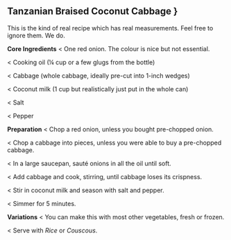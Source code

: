## Tanzanian Braised Coconut Cabbage }

This is the kind of real recipe which has real measurements. Feel free to
ignore them. We do.

**Core Ingredients**
< One red onion. The colour is nice but not essential.

< Cooking oil (¼ cup or a few glugs from the bottle)

< Cabbage (whole cabbage, ideally pre-cut into 1-inch wedges)

< Coconut milk (1 cup but realistically just put in the whole can)

< Salt

< Pepper

**Preparation**
< Chop a red onion, unless you bought pre-chopped onion.

< Chop a cabbage into pieces, unless you were able to buy a pre-chopped
cabbage.

< In a large saucepan, sauté onions in all the oil until soft.

< Add cabbage and cook, stirring, until cabbage loses its crispness.

< Stir in coconut milk and season with salt and pepper.

< Simmer for 5 minutes.

**Variations**
< You can make this with most other vegetables, fresh or frozen.

< Serve with _Rice_ or _Couscous_.